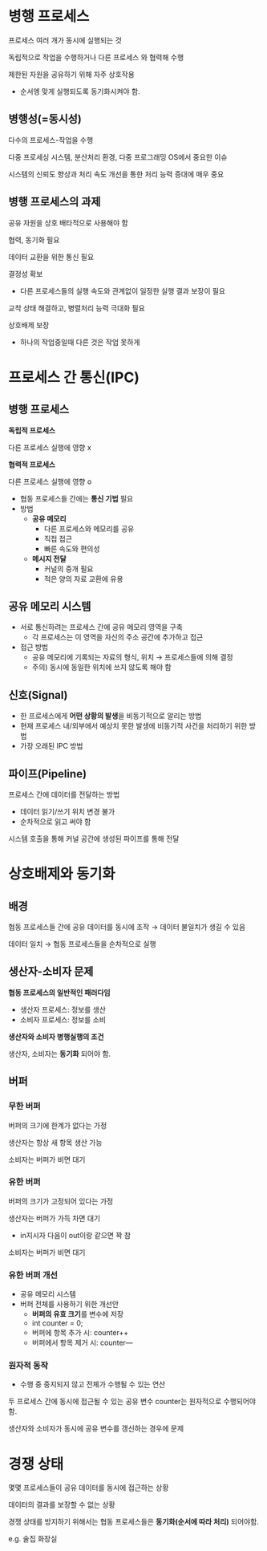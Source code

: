 # 병행 프로세스

프로세스 여러 개가 동시에 실행되는 것

독립적으로 작업을 수행하거나 다른 프로세스 와 협력해 수행

제한된 자원을 공유하기 위해 자주 상호작용

- 순서엥 맞게 실행되도록 동기화시켜야 함.

## 병행성(=동시성)

다수의 프로세스-작업을 수행

다중 프로세싱 시스템, 분산처리 환경, 다중 프로그래밍 OS에서 중요한 이슈

시스템의 신뢰도 향상과 처리 속도 개선을 통한 처리 능력 증대에 매우 중요

## 병행 프로세스의 과제

공유 자원을 상호 배타적으로 사용해야 함

협력, 동기화 필요

데이터 교환을 위한 통신 필요

결정성 확보

- 다른 프로세스들의 실행 속도와 관계없이 일정한 실행 결과 보장이 필요

교착 상태 해결하고, 병렬처리 능력 극대화 필요

상호배제 보장

- 하나의 작업중일때 다른 것은 작업 못하게

# 프로세스 간 통신(IPC)

## 병행 프로세스

**독립적 프로세스**

다른 프로세스 실행에 영향 x

**협력적 프로세스**

다른 프로세스 실행에 영향 o

- 협동 프로세스들 간에는 **통신 기법** 필요
- 방법
  - **공유 메모리**
    - 다른 프로세스와 메모리를 공유
    - 직접 접근
    - 빠른 속도와 편의성
  - **메시지 전달**
    - 커널의 중개 필요
    - 적은 양의 자료 교환에 유용

## 공유 메모리 시스템

- 서로 통신하려는 프로세스 간에 공유 메모리 영역을 구축
  - 각 프로세스는 이 영역을 자신의 주소 공간에 추가하고 접근
- 접근 방법
  - 공유 메모리에 기록되는 자료의 형식, 위치 → 프로세스들에 의해 결정
  - 주의) 동시에 동일한 위치에 쓰지 않도록 해야 함

## 신호(Signal)

- 한 프로세스에게 **어떤 상황의 발생**을 비동기적으로 알리는 방법
- 현재 프로세스 내/외부에서 예상치 못한 발생에 비동기적 사건을 처리하기 위한 방법
- 가장 오래된 IPC 방법

## 파이프(Pipeline)

프로세스 간에 데이터를 전달하는 방법

- 데이터 읽기/쓰기 위치 변경 불가
- 순차적으로 읽고 써야 함

시스템 호출을 통해 커널 공간에 생성된 파이프를 통해 전달

# 상호배제와 동기화

## 배경

협동 프로세스들 간에 공유 데이터를 동시에 조작 → 데이터 불일치가 생길 수 있음

데이터 일치 → 협동 프로세스들을 순차적으로 실행

## 생산자-소비자 문제

**협동 프로세스의 일반적인 패러다임**

- 생산자 프로세스: 정보를 생산
- 소비자 프로세스: 정보를 소비

**생산자와 소비자 병행실행의 조건**

생산자, 소비자는 **동기화** 되어야 함.

## 버퍼

### 무한 버퍼

버퍼의 크기에 한계가 없다는 가정

생산자는 항상 새 항목 생산 가능

소비자는 버퍼가 비면 대기

### 유한 버퍼

버퍼의 크기가 고정되어 있다는 가정

생산자는 버퍼가 가득 차면 대기

- in지시자 다음이 out이랑 같으면 꽉 참

소비자는 버퍼가 비면 대기

### 유한 버퍼 개선

- 공유 메모리 시스템
- 버퍼 전체를 사용하기 위한 개선안
  - **버퍼의 유효 크기**를 변수에 저장
  - int counter = 0;
  - 버퍼에 항목 추가 시: counter++
  - 버퍼에서 항목 제거 시: counter—

### 원자적 동작

- 수행 중 중지되지 않고 전체가 수행될 수 있는 연산

두 프로세스 간에 동시에 접근될 수 있는 공유 변수 counter는 원자적으로 수행되어야 함.

생산자와 소비자가 동시에 공유 변수를 갱신하는 경우에 문제

# 경쟁 상태

몇몇 프로세스들이 공유 데이터를 동시에 접근하는 상황

데이터의 결과를 보장할 수 없는 상황

경쟁 상태를 방지하기 위해서는 협동 프로세스들은 **동기화(순서에 따라 처리)** 되어야함.

e.g. 술집 화장실
